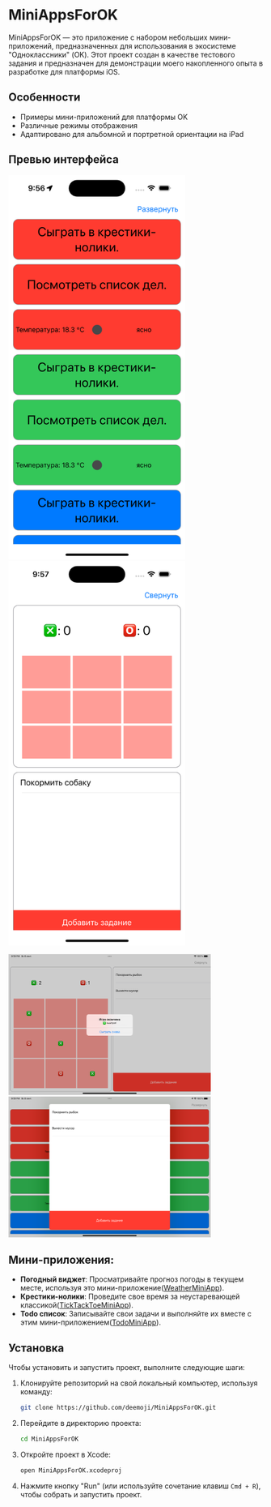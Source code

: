# MiniAppsForOK

MiniAppsForOK — это приложение с набором небольших мини-приложений, предназначенных для использования в экосистеме "Одноклассники" (OK). Этот проект создан в качестве тестового задания и 
предназначен для демонстрации моего накопленного опыта в разработке для платформы iOS.

## Особенности

- Примеры мини-приложений для платформы OK
- Различные режимы отображения
- Адаптировано для альбомной и портретной ориентации на iPad

## Превью интерфейса

<img src="MiniAppsForOK/Assets.xcassets/CollapsediPhone.png" width="350"/>&nbsp;
<img src="MiniAppsForOK/Assets.xcassets/ExpandediPhone.png" width="350"/>

<img src="MiniAppsForOK/Assets.xcassets/ExpandediPadLandscape.png" width="400"/>&nbsp;
<img src="MiniAppsForOK/Assets.xcassets/iPadTodo.png" width="400"/>
## Мини-приложения:

- **Погодный виджет**: Просматривайте прогноз погоды в текущем месте, используя это мини-приложение([WeatherMiniApp](https://github.com/deemoji/WeatherMiniApp)).
- **Крестики-нолики**: Проведите свое время за неустаревающей классикой([TickTackToeMiniApp](https://github.com/deemoji/TickTackToeMiniApp)).
- **Todo список**: Записывайте свои задачи и выполняйте их вместе с этим мини-приложением([TodoMiniApp](https://github.com/deemoji/TodoMiniApp)).


## Установка

Чтобы установить и запустить проект, выполните следующие шаги:

1. Клонируйте репозиторий на свой локальный компьютер, используя команду:

    ```bash
    git clone https://github.com/deemoji/MiniAppsForOK.git
    ```
2. Перейдите в директорию проекта:

    ```bash
    cd MiniAppsForOK
    ```

3. Откройте проект в Xcode:

    ```bash
    open MiniAppsForOK.xcodeproj
    ```

4. Нажмите кнопку "Run" (или используйте сочетание клавиш `Cmd + R`), чтобы собрать и запустить проект.
